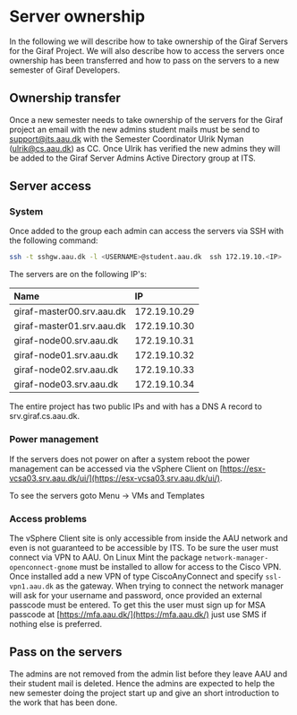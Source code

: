 # Server ownership

In the following we will describe how to take ownership of the Giraf Servers for the Giraf Project. We will also describe how to access the servers once ownership has been transferred and how to pass on the servers to a new semester of Giraf Developers.

## Ownership transfer

Once a new semester needs to take ownership of the servers for the Giraf project an email with the new admins student mails must be send to [support@its.aau.dk](mailto:support@its.aau.dk) with the Semester Coordinator Ulrik Nyman ([ulrik@cs.aau.dk](mailto:ulrik@cs.aau.dk)) as CC. Once Ulrik has verified the new admins they will be added to the Giraf Server Admins Active Directory group at ITS.

## Server access

### System

Once added to the group each admin can access the servers via SSH with the following command:

```bash
ssh -t sshgw.aau.dk -l <USERNAME>@student.aau.dk  ssh 172.19.10.<IP>
```

The servers are on the following IP's:

|Name | IP |
|:----|:---|
| giraf-master00.srv.aau.dk | 172.19.10.29 |
| giraf-master01.srv.aau.dk | 172.19.10.30 |
| giraf-node00.srv.aau.dk   | 172.19.10.31 |
| giraf-node01.srv.aau.dk   | 172.19.10.32 |
| giraf-node02.srv.aau.dk   | 172.19.10.33 |
| giraf-node03.srv.aau.dk   | 172.19.10.34 |

The entire project has two public IPs and with has a DNS A record to srv.giraf.cs.aau.dk.

### Power management

If the servers does not power on after a system reboot the power management can be accessed via the vSphere Client on [https://esx-vcsa03.srv.aau.dk/ui/](https://esx-vcsa03.srv.aau.dk/ui/).

To see the servers goto Menu -> VMs and Templates

### Access problems

The vSphere Client site is only accessible from inside the AAU network and even is not guaranteed to be accessible by ITS. To be sure the user must connect via VPN to AAU. On Linux Mint the package ```network-manager-openconnect-gnome``` must be installed to allow for access to the Cisco VPN. Once installed add a new VPN of type CiscoAnyConnect and specify ```ssl-vpn1.aau.dk``` as the gateway. When trying to connect the network manager will ask for your username and password, once provided an external passcode must be entered. To get this the user must sign up for MSA passcode at [https://mfa.aau.dk/](https://mfa.aau.dk/) just use SMS if nothing else is preferred.

## Pass on the servers

The admins are not removed from the admin list before they leave AAU and their student mail is deleted. Hence the admins are expected to help the new semester doing the project start up and give an short introduction to the work that has been done.
